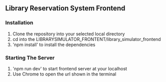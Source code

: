 ## Library Reservation System Frontend
### Installation
1. Clone the repository into your selected local directory
2. cd into the LIBRARYSIMULATOR_FRONTENT/library_simulator_frontend
3. 'npm install' to install the dependencies

### Starting The Server
1. 'npm run dev' to start frontend server at your localhost
2. Use Chrome to open the url shown in the terminal